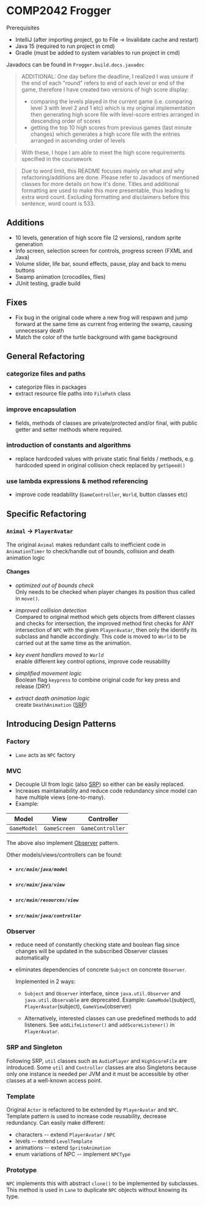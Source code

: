 # COMP2042 Frogger

Prerequisites
- IntelliJ (after importing project, go to File -> Invalidate cache and restart)
- Java 15 (required to run project in cmd)
- Gradle (must be added to system variables to run project in cmd)

Javadocs can be found in `Frogger.build.docs.javadoc`

> ADDITIONAL: 
 One day before the deadline, I realized I was unsure if the end of each "round" refers to end of each level or end of the game, therefore I have created two versions of high score display:
> - comparing the levels played in the current game (i.e. comparing level 3 with level 2 and 1 etc) which is my original implementation then generating high score file with level-score entries arranged in descending order of scores
> - getting the top 10 high scores from previous games (last minute changes) which generates a high score file with the entries arranged in ascending order of levels

> With these, I hope I am able to meet the high score requirements specified in the coursework 

> Due to word limit, this README focuses mainly on what and why refactoring/additions are done. Please refer to Javadocs of mentioned classes for more details on how it's done. Titles and additional formatting are used to make this more presentable, thus leading to extra word count. Excluding formatting and disclaimers before this sentence, word count is 533.

  


  

## Additions  
- 10 levels, generation of high score file (2 versions), random sprite generation
- Info screen, selection screen for controls,  progress screen (FXML and Java)
- Volume slider, life bar, sound effects, pause, play and back to menu buttons  
- Swamp animation (crocodiles, flies)
- JUnit testing, gradle build

## Fixes
- Fix bug in the original code where a new frog will respawn and jump forward at the same time as current frog entering the swamp, causing unnecessary death
- Match the color of the turtle background with game background

## General Refactoring  
  
### categorize files and paths  
- categorize files in packages  
- extract resource file paths into `FilePath` class  
  
### improve encapsulation  
- fields, methods of classes are private/protected and/or final, with public getter and setter methods where required.   
  
### introduction of constants and algorithms
- replace hardcoded values with private static final fields / methods, e.g. hardcoded speed in original collision check replaced by `getSpeed()`  
  
###  use lambda expressions & method referencing  
- improve code readability  (`GameController`, `World`, button classes etc)
  
  

## Specific Refactoring  
  
### `Animal` -> `PlayerAvatar`  
The original `Animal` makes redundant calls to inefficient code in `AnimationTimer` to check/handle out of bounds, collision and death animation logic  
  
#### Changes  
-  _optimized out of bounds check_  
Only needs to be checked when player changes its position thus called in `move()`.  
  
-   _improved collision detection_  
Compared to original method which gets objects from different classes and checks for intersection, the improved method first checks for ANY intersection of `NPC` with the given `PlayerAvatar`, then only the identify its subclass and handle accordingly. This code is moved to `World` to be carried out at the same time as the animation.  
  
- _key event handlers moved to `World`_  
enable different key control options, improve code reusability   
  
- _simplified movement logic_  
Boolean flag `keypress` to combine original code for key press and release (DRY)  
  
- _extract death animation logic_  
create `DeathAnimation` ([SRP](#srp-and-singleton))   
  



## Introducing Design Patterns  

### Factory  
- `Lane` acts as `NPC` factory  
  


### MVC 
- Decouple UI from logic (also [SRP](#srp-and-singleton))  so either can be easily replaced.   
- Increases maintainability and reduce code redundancy since model can have multiple views (one-to-many).   
- Example:   
  
|     Model     |      View     |        Controller             |  
| ------------- |:-------------:|:-----------------------:|  
|      `GameModel`    |  `GameScreen` |     `GameController`    |  
  
The above also implement [Observer](#Observer) pattern.   
  

Other models/views/controllers can be found:  
  
- ##### `src/main/java/model`  
- ##### `src/main/java/view`  
- ##### `src/main/resources/view` 
- ##### `src/main/java/controller`   
  


### Observer  
- reduce need of constantly checking state and boolean flag since changes will be updated in the subscribed Observer classes automatically
- eliminates dependencies of concrete `Subject` on concrete `Observer`.   
  
	Implemented in 2 ways:  
	- `Subject` and `Observer` interface, since `java.util.Observer` and `java.util.Observable` are deprecated. Example: `GameModel`(subject), `PlayerAvatar`(subject), `GameView`(observer)  
  
	- Alternatively, interested classes can use predefined methods to add listeners. See `addLifeListener()` and `addScoreListener()` in `PlayerAvatar`.  
  


### SRP and Singleton  
Following SRP, `util` classes such as `AudioPlayer` and `HighScoreFile` are introduced. Some `util` and `Controller` classes are also Singletons because only one instance is needed per JVM and it must be accessible by other classes at a well-known access point.   
 


### Template 
Original `Actor` is refactored to be extended by `PlayerAvatar` and `NPC`.   
Template pattern is used to increase code reusability, decrease redundancy. Can easily make different:   
  
- characters -- extend `PlayerAvatar` / `NPC` 
- levels -- extend `LevelTemplate` 
- animations -- extend `SpriteAnimation`  
- enum variations of NPC -- implement `NPCType`  


 
### Prototype  
`NPC` implements this with abstract `clone()` to be implemented by subclasses. This method is used in `Lane` to duplicate `NPC` objects without knowing its type.

